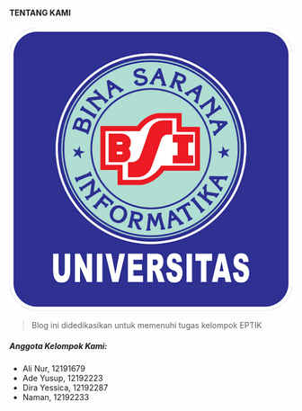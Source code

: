 <!-- bagian about us -->
#### TENTANG KAMI

![UBSI](../images/ubsi.png)

> Blog ini didedikasikan untuk memenuhi tugas kelompok EPTIK

##### Anggota Kelompok Kami:

- Ali Nur, 12191679
- Ade Yusup, 12192223
- Dira Yessica, 12192287
- Naman, 12192233 
  